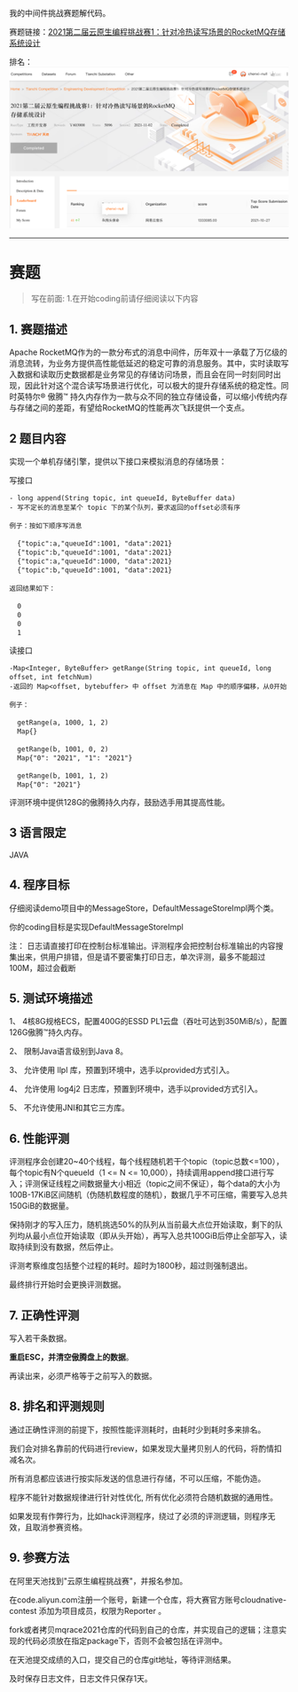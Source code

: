 我的中间件挑战赛题解代码。

赛题链接：[2021第二届云原生编程挑战赛1：针对冷热读写场景的RocketMQ存储系统设计](https://tianchi.aliyun.com/competition/entrance/531922/information?spm=a2c22.12281976.0.0.bc163b32AlOyHd)

排名：
![|600](image/rank.png)

---

# 赛题

>写在前面: 
> 1.在开始coding前请仔细阅读以下内容

## 1. 赛题描述
Apache RocketMQ作为的一款分布式的消息中间件，历年双十一承载了万亿级的消息流转，为业务方提供高性能低延迟的稳定可靠的消息服务。其中，实时读取写入数据和读取历史数据都是业务常见的存储访问场景，而且会在同一时刻同时出现，因此针对这个混合读写场景进行优化，可以极大的提升存储系统的稳定性。同时英特尔® 傲腾™ 持久内存作为一款与众不同的独立存储设备，可以缩小传统内存与存储之间的差距，有望给RocketMQ的性能再次飞跃提供一个支点。
## 2 题目内容
  实现一个单机存储引擎，提供以下接口来模拟消息的存储场景：
  
  写接口

    - long append(String topic, int queueId, ByteBuffer data)
    - 写不定长的消息至某个 topic 下的某个队列，要求返回的offset必须有序

    例子：按如下顺序写消息

      {"topic":a,"queueId":1001, "data":2021}
      {"topic":b,"queueId":1001, "data":2021}
      {"topic":a,"queueId":1000, "data":2021}
      {"topic":b,"queueId":1001, "data":2021}

    返回结果如下：

      0
      0
      0
      1

  读接口

    -Map<Integer, ByteBuffer> getRange(String topic, int queueId, long offset, int fetchNum)
    -返回的 Map<offset, bytebuffer> 中 offset 为消息在 Map 中的顺序偏移，从0开始
      
    例子：
      
      getRange(a, 1000, 1, 2)
      Map{}

      getRange(b, 1001, 0, 2)
      Map{"0": "2021", "1": "2021"}

      getRange(b, 1001, 1, 2)
      Map{"0": "2021"}

  评测环境中提供128G的傲腾持久内存，鼓励选手用其提高性能。

## 3 语言限定
JAVA


## 4.  程序目标

仔细阅读demo项目中的MessageStore，DefaultMessageStoreImpl两个类。

你的coding目标是实现DefaultMessageStoreImpl

注：
日志请直接打印在控制台标准输出。评测程序会把控制台标准输出的内容搜集出来，供用户排错，但是请不要密集打印日志，单次评测，最多不能超过100M，超过会截断

## 5. 测试环境描述

1、    4核8G规格ECS，配置400G的ESSD PL1云盘（吞吐可达到350MiB/s），配置126G傲腾™持久内存。

2、    限制Java语言级别到Java 8。

3、    允许使用 llpl 库，预置到环境中，选手以provided方式引入。

4、    允许使用 log4j2 日志库，预置到环境中，选手以provided方式引入。

5、    不允许使用JNI和其它三方库。

## 6. 性能评测
评测程序会创建20~40个线程，每个线程随机若干个topic（topic总数<=100），每个topic有N个queueId（1 <= N <= 10,000），持续调用append接口进行写入；评测保证线程之间数据量大小相近（topic之间不保证），每个data的大小为100B-17KiB区间随机（伪随机数程度的随机），数据几乎不可压缩，需要写入总共150GiB的数据量。

保持刚才的写入压力，随机挑选50%的队列从当前最大点位开始读取，剩下的队列均从最小点位开始读取（即从头开始），再写入总共100GiB后停止全部写入，读取持续到没有数据，然后停止。

评测考察维度包括整个过程的耗时。超时为1800秒，超过则强制退出。

最终排行开始时会更换评测数据。

## 7. 正确性评测
写入若干条数据。

**重启ESC，并清空傲腾盘上的数据**。

再读出来，必须严格等于之前写入的数据。

## 8. 排名和评测规则
通过正确性评测的前提下，按照性能评测耗时，由耗时少到耗时多来排名。

我们会对排名靠前的代码进行review，如果发现大量拷贝别人的代码，将酌情扣减名次。

所有消息都应该进行按实际发送的信息进行存储，不可以压缩，不能伪造。

程序不能针对数据规律进行针对性优化, 所有优化必须符合随机数据的通用性。

如果发现有作弊行为，比如hack评测程序，绕过了必须的评测逻辑，则程序无效，且取消参赛资格。

## 9. 参赛方法
在阿里天池找到"云原生编程挑战赛"，并报名参加。

在code.aliyun.com注册一个账号，新建一个仓库，将大赛官方账号cloudnative-contest 添加为项目成员，权限为Reporter 。

fork或者拷贝mqrace2021仓库的代码到自己的仓库，并实现自己的逻辑；注意实现的代码必须放在指定package下，否则不会被包括在评测中。

在天池提交成绩的入口，提交自己的仓库git地址，等待评测结果。

及时保存日志文件，日志文件只保存1天。